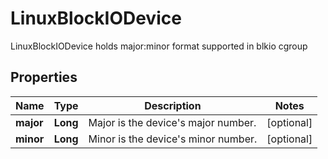 

# LinuxBlockIODevice

LinuxBlockIODevice holds major:minor format supported in blkio cgroup

## Properties

| Name | Type | Description | Notes |
|------------ | ------------- | ------------- | -------------|
|**major** | **Long** | Major is the device&#39;s major number. |  [optional] |
|**minor** | **Long** | Minor is the device&#39;s minor number. |  [optional] |



